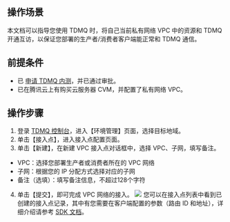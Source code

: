 ## 操作场景

本文档可以指导您使用 TDMQ 时，将自己当前私有网络 VPC 中的资源和 TDMQ 开通互访，以保证您部署的生产者/消费者客户端能正常和 TDMQ 通信。


## 前提条件
- 已 [申请 TDMQ 内测](https://cloud.tencent.com/apply/p/0f6psgxhltch)，并已通过审批。
- 已在腾讯云上有购买云服务器 CVM，并配置了私有网络 VPC。


## 操作步骤
1. 登录 [TDMQ 控制台](https://console.cloud.tencent.com/tdmq)，进入【环境管理】页面，选择目标地域。
2. 单击【接入点】，进入接入点配置页面。
3. 单击【新建】，在新建 VPC 接入点对话框中，选择 VPC、子网，填写备注。
 - VPC：选择您部署生产者或消费者所在的 VPC 网络
 - 子网：根据您的 IP 分配方式选择对应的子网
 - 备注（选填）：填写备注信息，不超过128个字符
4. 单击【提交】，即可完成 VPC 网络的接入。
![](https://main.qcloudimg.com/raw/d209bb08bc7737e073bb5fd4a27662ce.png)
您可以在接入点列表中看到已创建的接入点记录，其中有您需要在客户端配置的参数（路由 ID 和地址），详细介绍请参考 [SDK 文档](https://cloud.tencent.com/document/product/1179/44831)。
